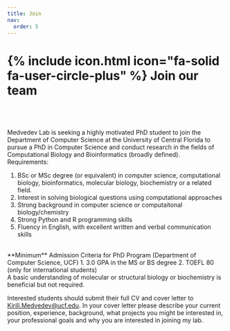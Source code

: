 ```yaml
---
title: Join
nav:
  order: 5
---
```


# {% include icon.html icon="fa-solid fa-user-circle-plus" %} Join our team
## <br>

Medvedev Lab is seeking a highly motivated PhD student to join the Department of Computer Science at the University of Central Florida to pursue a PhD in Computer Science and conduct research in the fields of Computational Biology and Bioinformatics (broadly defined). 
<br>
Requirements:
1. BSc or MSc degree (or equivalent) in computer science, computational biology, bioinformatics, molecular biology, biochemistry or a related field.
2. Interest in solving biological questions using computational approaches
3. Strong background in computer science or computaitonal biology/chemistry
4. Strong Python and R programming skills
5. Fluency in English, with excellent written and verbal communication skills

<br>
**Minimum** Admission Criteria for PhD Program (Department of Computer Science, UCF)
1. 3.0 GPA in the MS or BS degree
2. TOEFL 80 (only for international students)

<br>
A basic understanding of molecular or structural biology or biochemistry is beneficial but not required.

Interested students should submit their full CV and cover letter to Kirill.Medvedev@ucf.edu. In your cover letter please describe your current position, experience, background, what projects you might be interested in, your professional goals and why you are interested in joining my lab.
